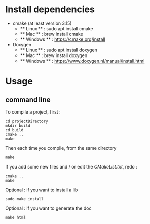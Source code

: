 

# Install dependencies

* cmake (at least version 3.15)
  - ** Linux ** : sudo apt install cmake
  - ** Mac ** : brew install cmake
  - ** Windows ** : https://cmake.org/install
* Doxygen
  - ** Linux ** : sudo apt install doxygen
  - ** Mac ** : brew install doxygen
  - ** Windows ** : https://www.doxygen.nl/manual/install.html

# Usage

## command line
To compile a project, first :
```shell
cd projectDirectory
mkdir build
cd build
cmake ..
make
```
Then each time you compile, from the same directory
```shell
make
```
If you add some new files and / or edit the *CMakeList.txt*, redo : 
```shell
cmake ..
make
```
Optional : if you want to install a lib
```shell
sudo make install
```
Optional : if you want to generate the doc
```shell
make html
```

